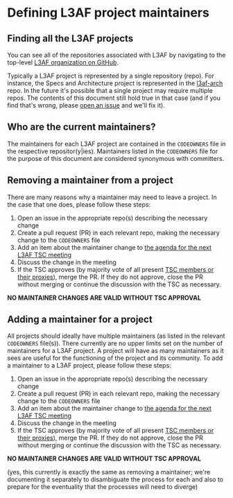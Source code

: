 # Defining L3AF project maintainers

## Finding all the L3AF projects

You can see all of the repositories associated with L3AF by navigating to the top-level [L3AF organization on GitHub](https://github.com/l3af-project).

Typically a L3AF project is represented by a single repository (repo).
For instance, the Specs and Architecture project is represented in the [l3af-arch](https://github.com/l3af-project/l3af-arch) repo.
In the future it's possible that a single project may require multiple repos.
The contents of this document still hold true in that case (and if you find that's wrong, please [open an issue](https://github.com/l3af-project/governance/issues/new/choose) and we'll fix it).

## Who are the current maintainers?

The maintainers for each L3AF project are contained in the `CODEOWNERS` file in the respective repositor(y|ies).
Maintainers listed in the `CODEOWNERS` file for the purpose of this document are considered synonymous with committers.

## Removing a maintainer from a project

There are many reasons why a maintainer may need to leave a project. In the case that one does, please follow these steps:

1. Open an issue in the appropriate repo(s) describing the necessary change
1. Create a pull request (PR) in each relevant repo, making the necessary change to the `CODEOWNERS` file
1. Add an item about the maintainer change to [the agenda for the next L3AF TSC meeting](https://wiki.lfnetworking.org/display/L3AF/Meeting+Minutes?src=contextnavpagetreemode)
1. Discuss the change in the meeting
1. If the TSC approves (by majority vote of all present [TSC members or their proxies](https://wiki.lfnetworking.org/pages/viewpage.action?pageId=62491327)), merge the PR. If they do not approve, close the PR without merging or continue the discussion with the TSC as necessary.

**NO MAINTAINER CHANGES ARE VALID WITHOUT TSC APPROVAL**

## Adding a maintainer for a project

All projects should ideally have multiple maintainers (as listed in the relevant `CODEOWNERS` file(s)).
There currently are no upper limits set on the number of maintainers for a L3AF project.
A project will have as many maintainers as it sees are useful for the functioning of the project and its community.
To add a maintainer to a L3AF project, please follow these steps:

1. Open an issue in the appropriate repo(s) describing the necessary change
1. Create a pull request (PR) in each relevant repo, making the necessary change to the `CODEOWNERS` file
1. Add an item about the maintainer change to [the agenda for the next L3AF TSC meeting](https://wiki.lfnetworking.org/display/L3AF/Meeting+Minutes?src=contextnavpagetreemode)
1. Discuss the change in the meeting
1. If the TSC approves (by majority vote of all present [TSC members or their proxies](https://wiki.lfnetworking.org/pages/viewpage.action?pageId=62491327)), merge the PR. If they do not approve, close the PR without merging or continue the discussion with the TSC as necessary.

**NO MAINTAINER CHANGES ARE VALID WITHOUT TSC APPROVAL**

(yes, this currently is exactly the same as removing a maintainer; we're documenting it separately to disambiguate the process for each and also to prepare for the eventuality that the processes will need to diverge)
